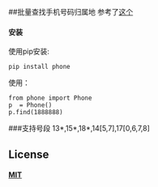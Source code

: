 ##批量查找手机号码归属地
参考了[这个](https://github.com/lovedboy/phone)

#### 安装

使用pip安装:

```
pip install phone

```


使用：

```
from phone import Phone
p  = Phone()
p.find(1888888)
```

###支持号段
13\*,15\*,18\*,14[5,7],17[0,6,7,8]


## License
#### [MIT](https://opensource.org/licenses/mit-license.php)
